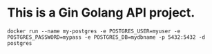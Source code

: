 # This is a Gin Golang API project.
`docker run --name my-postgres -e POSTGRES_USER=myuser -e POSTGRES_PASSWORD=mypass -e POSTGRES_DB=mydbname -p 5432:5432 -d postgres`
